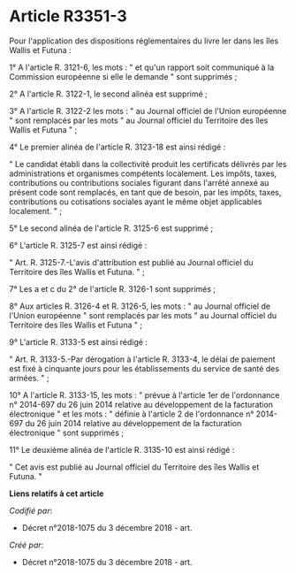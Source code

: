 # Article R3351-3

Pour l'application des dispositions réglementaires du livre Ier dans les îles Wallis et Futuna : 

1° A l'article R. 3121-6, les mots : " et qu'un rapport soit communiqué à la Commission européenne si elle le demande " sont
supprimés ; 

2° A l'article R. 3122-1, le second alinéa est supprimé ; 

3° A l'article R. 3122-2 les mots : " au Journal officiel de l'Union européenne " sont remplacés par les mots " au Journal
officiel du Territoire des îles Wallis et Futuna " ; 

4° Le premier alinéa de l'article R. 3123-18 est ainsi rédigé : 

" Le candidat établi dans la collectivité produit les certificats délivrés par les administrations et organismes compétents
localement. Les impôts, taxes, contributions ou contributions sociales figurant dans l'arrêté annexé au présent code sont
remplacés, en tant que de besoin, par les impôts, taxes, contributions ou cotisations sociales ayant le même objet
applicables localement. " ; 

5° Le second alinéa de l'article R. 3125-6 est supprimé ; 

6° L'article R. 3125-7 est ainsi rédigé : 

" Art. R. 3125-7.-L'avis d'attribution est publié au Journal officiel du Territoire des îles Wallis et Futuna. " ; 

7° Les a et c du 2° de l'article R. 3126-1 sont supprimés ; 

8° Aux articles R. 3126-4 et R. 3126-5, les mots : " au Journal officiel de l'Union européenne " sont remplacés par les mots
" au Journal officiel du Territoire des îles Wallis et Futuna " ; 

9° L'article R. 3133-5 est ainsi rédigé : 

" Art. R. 3133-5.-Par dérogation à l'article R. 3133-4, le délai de paiement est fixé à cinquante jours pour les
établissements du service de santé des armées. " ; 

10° A l'article R. 3133-15, les mots : " prévue à l'article 1er de l'ordonnance n° 2014-697 du 26 juin 2014 relative au
développement de la facturation électronique " et les mots : " définie à l'article 2 de l'ordonnance n° 2014-697 du 26 juin
2014 relative au développement de la facturation électronique " sont supprimés ; 

11° Le deuxième alinéa de l'article R. 3135-10 est ainsi rédigé : 

" Cet avis est publié au Journal officiel du Territoire des îles Wallis et Futuna. "

**Liens relatifs à cet article**

_Codifié par_:

  - Décret n°2018-1075 du 3 décembre 2018 - art.

_Créé par_:

  - Décret n°2018-1075 du 3 décembre 2018 - art.
